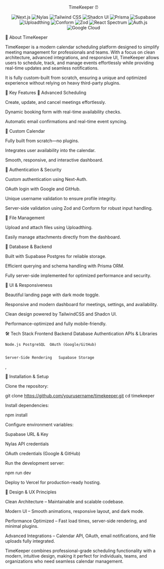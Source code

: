 <p align="center">TimeKeeper ⏰</p>
<p align="center"> <img alt="Next.js" src="https://img.shields.io/badge/Next.js-black?style=for-the-badge&logo=next.js&logoColor=white" /> <img alt="Nylas" src="https://img.shields.io/badge/Nylas-0072CE?style=for-the-badge&logo=nylas&logoColor=white" /> <img alt="Tailwind CSS" src="https://img.shields.io/badge/TailwindCSS-06B6D4?style=for-the-badge&logo=tailwind-css&logoColor=white" /> <img alt="Shadcn UI" src="https://img.shields.io/badge/Shadcn-111111?style=for-the-badge&logo=shadcn&logoColor=white" /> <img alt="Prisma" src="https://img.shields.io/badge/Prisma-0C344B?style=for-the-badge&logo=prisma&logoColor=white" /> <img alt="Supabase" src="https://img.shields.io/badge/Supabase-3ECF8E?style=for-the-badge&logo=supabase&logoColor=white" /> <img alt="Uploadthing" src="https://img.shields.io/badge/Uploadthing-FF6F61?style=for-the-badge&logo=uploadthing&logoColor=white" /> <img alt="Conform" src="https://img.shields.io/badge/Conform-3B82F6?style=for-the-badge&logo=conform&logoColor=white" /> <img alt="Zod" src="https://img.shields.io/badge/Zod-7C3AED?style=for-the-badge&logo=zod&logoColor=white" /> <img alt="React Spectrum" src="https://img.shields.io/badge/React%20Spectrum-FF61DA?style=for-the-badge&logo=react&logoColor=white" /> <img alt="Auth.js" src="https://img.shields.io/badge/Auth.js-000000?style=for-the-badge&logo=auth0&logoColor=white" /> <img alt="Google Cloud" src="https://img.shields.io/badge/Google_Cloud-FC6C00?style=for-the-badge&logo=googlecloud&logoColor=white" /> </p>
🌟 About TimeKeeper

TimeKeeper is a modern calendar scheduling platform designed to simplify meeting management for professionals and teams. With a focus on clean architecture, advanced integrations, and responsive UI, TimeKeeper allows users to schedule, track, and manage events effortlessly while providing real-time updates and seamless notifications.

It is fully custom-built from scratch, ensuring a unique and optimized experience without relying on heavy third-party plugins.

🚀 Key Features
🔹 Advanced Scheduling

Create, update, and cancel meetings effortlessly.

Dynamic booking form with real-time availability checks.

Automatic email confirmations and real-time event syncing.

🔹 Custom Calendar

Fully built from scratch—no plugins.

Integrates user availability into the calendar.

Smooth, responsive, and interactive dashboard.

🔹 Authentication & Security

Custom authentication using Next-Auth.

OAuth login with Google and GitHub.

Unique username validation to ensure profile integrity.

Server-side validation using Zod and Conform for robust input handling.

🔹 File Management

Upload and attach files using Uploadthing.

Easily manage attachments directly from the dashboard.

🔹 Database & Backend

Built with Supabase Postgres for reliable storage.

Efficient querying and schema handling with Prisma ORM.

Fully server-side implemented for optimized performance and security.

🔹 UI & Responsiveness

Beautiful landing page with dark mode toggle.

Responsive and modern dashboard for meetings, settings, and availability.

Clean design powered by TailwindCSS and Shadcn UI.

Performance-optimized and fully mobile-friendly.

🛠 Tech Stack
Frontend	Backend	Database	Authentication	APIs & Libraries

	
	
	
	


	Node.js	PostgreSQL	OAuth (Google/GitHub)	


	Server-Side Rendering	Supabase Storage		

				
,

				
📌 Installation & Setup

Clone the repository:

git clone https://github.com/yourusername/timekeeper.git
cd timekeeper


Install dependencies:

npm install


Configure environment variables:

Supabase URL & Key

Nylas API credentials

OAuth credentials (Google & GitHub)

Run the development server:

npm run dev


Deploy to Vercel for production-ready hosting.

🎨 Design & UX Principles

Clean Architecture – Maintainable and scalable codebase.

Modern UI – Smooth animations, responsive layout, and dark mode.

Performance Optimized – Fast load times, server-side rendering, and minimal plugins.

Advanced Integrations – Calendar API, OAuth, email notifications, and file uploads fully integrated.

TimeKeeper combines professional-grade scheduling functionality with a modern, intuitive design, making it perfect for individuals, teams, and organizations who need seamless calendar management.